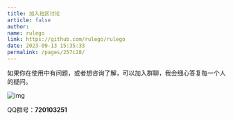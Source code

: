 ```yaml
---
title: 加入社区讨论
article: false
author:
name: rulego
link: https://github.com/rulego/rulego
date: 2023-09-13 15:35:33
permalink: /pages/257c28/
---
```


如果你在使用中有问题，或者想咨询了解，可以加入群聊，我会细心答复每一个人的疑问。


![img](/img/qq.png)

QQ群号：**720103251**    